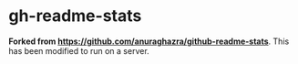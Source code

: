 # gh-readme-stats

**Forked from <https://github.com/anuraghazra/github-readme-stats>**. This has been modified to run on a server.
